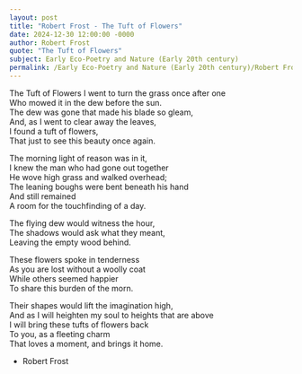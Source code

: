 ```yaml
---
layout: post
title: "Robert Frost - The Tuft of Flowers"
date: 2024-12-30 12:00:00 -0000
author: Robert Frost
quote: "The Tuft of Flowers"
subject: Early Eco-Poetry and Nature (Early 20th century)
permalink: /Early Eco-Poetry and Nature (Early 20th century)/Robert Frost/Robert Frost - The Tuft of Flowers
---
```


The Tuft of Flowers
I went to turn the grass once after one  
Who mowed it in the dew before the sun.  
The dew was gone that made his blade so gleam,  
And, as I went to clear away the leaves,  
I found a tuft of flowers,  
That just to see this beauty once again.  

The morning light of reason was in it,  
I knew the man who had gone out together  
He wove high grass and walked overhead;  
The leaning boughs were bent beneath his hand  
And still remained  
A room for the touchfinding of a day.  

The flying dew would witness the hour,  
The shadows would ask what they meant,  
Leaving the empty wood behind.  

These flowers spoke in tenderness  
As you are lost without a woolly coat  
While others seemed happier  
To share this burden of the morn.  

Their shapes would lift the imagination high,  
And as I will heighten my soul to heights that are above  
I will bring these tufts of flowers back  
To you, as a fleeting charm  
That loves a moment, and brings it home.

- Robert Frost

